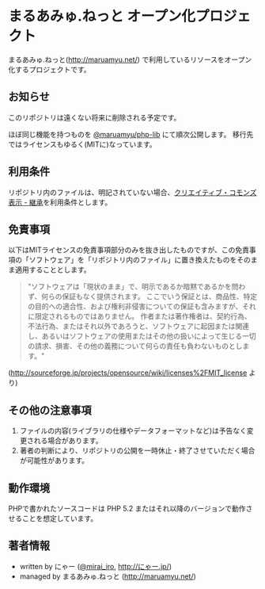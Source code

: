 まるあみゅ.ねっと オープン化プロジェクト
========================================

まるあみゅ.ねっと(http://maruamyu.net/) で利用しているリソースをオープン化するプロジェクトです。

お知らせ
--------
このリポジトリは遠くない将来に削除される予定です。

ほぼ同じ機能を持つものを [@maruamyu/php-lib](https://github.com/maruamyu/php-lib) にて順次公開します。
移行先ではライセンスもゆるく(MITに)なっています。


利用条件
--------
リポジトリ内のファイルは、明記されていない場合、[クリエイティブ・コモンズ 表示 - 継承](https://creativecommons.org/licenses/by-sa/4.0/)を利用条件とします。


免責事項
--------
以下はMITライセンスの免責事項部分のみを抜き出したものですが、この免責事項の「ソフトウェア」を「リポジトリ内のファイル」に置き換えたものをそのまま適用することとします。

> "ソフトウェアは「現状のまま」で、明示であるか暗黙であるかを問わず、何らの保証もなく提供されます。
ここでいう保証とは、商品性、特定の目的への適合性、および権利非侵害についての保証も含みますが、それに限定されるものではありません。
作者または著作権者は、契約行為、不法行為、またはそれ以外であろうと、ソフトウェアに起因または関連し、あるいはソフトウェアの使用またはその他の扱いによって生じる一切の請求、損害、その他の義務について何らの責任も負わないものとします。"

(http://sourceforge.jp/projects/opensource/wiki/licenses%2FMIT_license より)


その他の注意事項
--------------
1. ファイルの内容(ライブラリの仕様やデータフォーマットなど)は予告なく変更される場合があります。
2. 著者の判断により、リポジトリの公開を一時休止・終了させていただく場合が可能性があります。


動作環境
--------
PHPで書かれたソースコードは PHP 5.2 またはそれ以降のバージョンで動作させることを想定しています。


著者情報
--------
* written by にゃー ([@mirai_iro](https://twitter.com/mirai_iro), http://にゃー.jp/)
* managed by まるあみゅ.ねっと (http://maruamyu.net/)
